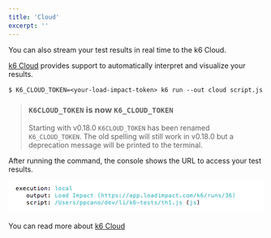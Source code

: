```yaml
---
title: 'Cloud'
excerpt: ''
---
```


You can also stream your test results in real time to the k6 Cloud.

[k6 Cloud](/cloud) provides support to automatically interpret and visualize your results.

<div class="code-group" data-props='{"labels": ["Cloud"]}'>

```shell
$ K6_CLOUD_TOKEN=<your-load-impact-token> k6 run --out cloud script.js
```

</div>

<div class="doc-blockquote" data-props='{"mod": "warning"}'>

> ### `K6CLOUD_TOKEN` is now `K6_CLOUD_TOKEN`
>
> Starting with v0.18.0 `K6CLOUD_TOKEN` has been renamed `K6_CLOUD_TOKEN`. The old spelling will still work in v0.18.0 but a deprecation message will be printed to the terminal.

</div>

After running the command, the console shows the URL to access your test results.

![cloud output img](images/cloud-output.png)

You can read more about [k6 Cloud](/cloud)
